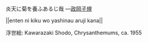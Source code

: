 炎天に菊を養ふあるじ哉
—[政岡子規](https://ja.wikipedia.org/wiki/政岡子規)

||enten ni kiku wo yashinau aruji kana||

浮世絵: Kawarazaki Shodo, Chrysanthemums, ca. 1955